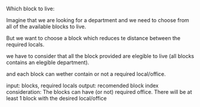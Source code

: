 Which block to live:

Imagine that we are looking for a department and we need to choose from all of the available blocks to live.

But we want to choose a block which reduces te distance between the required locals.

we have to consider that all the block provided are elegible to live (all blocks contains an elegible department).

and each block can wether contain or not a required local/office.

input: blocks, required locals
output: recomended block index
consideration: The blocks can have (or not) required office.
There will be at least 1 block with the desired local/office
